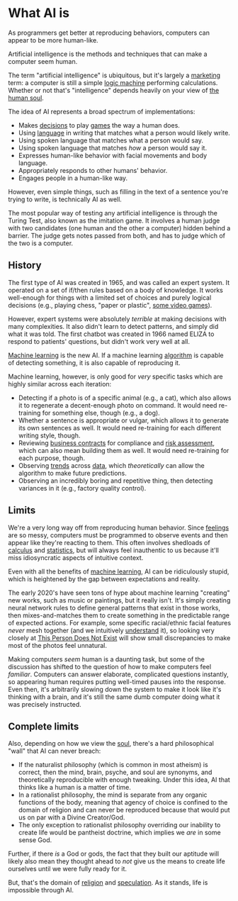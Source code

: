 
# What AI is

As programmers get better at reproducing behaviors, computers can appear to be more human-like.

Artificial intelligence is the methods and techniques that can make a computer seem human.

The term "artificial intelligence" is ubiquitous, but it's largely a [marketing](marketing.md) term: a computer is still a simple [logic machine](logic-cs.md) performing calculations. Whether or not that's "intelligence" depends heavily on your view of [the human soul](humanity-christian.md).

The idea of AI represents a broad spectrum of implementations:

- Makes [decisions](people-decisions.md) to play [games](computers-software-gamedev.md) the way a human does.
- Using [language](language.md) in writing that matches what a person would likely write.
- Using spoken language that matches what a person would say.
- Using spoken language that matches *how* a person would say it.
- Expresses human-like behavior with facial movements and body language.
- Appropriately responds to other humans' behavior.
- Engages people in a human-like way.

However, even simple things, such as filling in the text of a sentence you're trying to write, is technically AI as well.

The most popular way of testing any artificial intelligence is through the Turing Test, also known as the imitation game. It involves a human judge with two candidates (one human and the other a computer) hidden behind a barrier. The judge gets notes passed from both, and has to judge which of the two is a computer.

## History

The first type of AI was created in 1965, and was called an expert system. It operated on a set of if/then rules based on a body of knowledge. It works well-enough for things with a limited set of choices and purely logical decisions (e.g., playing chess, "paper or plastic", [some video games](computers-software-gamedev.md)).

However, expert systems were absolutely *terrible* at making decisions with many complexities. It also didn't learn to detect patterns, and simply did what it was told. The first chatbot was created in 1966 named ELIZA to respond to patients' questions, but didn't work very well at all.

[Machine learning](computers-ai-ml.md) is the new AI. If a machine learning [algorithm](computers-programming-algorithms.md) is capable of detecting something, it is also capable of reproducing it.

Machine learning, however, is only good for *very* specific tasks which are highly similar across each iteration:

- Detecting if a photo is of a specific animal (e.g., a cat), which also allows it to regenerate a decent-enough photo on command. It would need re-training for something else, though (e.g., a dog).
- Whether a sentence is appropriate or vulgar, which allows it to generate its own sentences as well. It would need re-training for each different writing style, though.
- Reviewing [business contracts](people-contracts.md) for compliance and [risk assessment](safety-riskmgmt.md), which can also mean building them as well. It would need re-training for each purpose, though.
- Observing [trends](trends.md) across [data](database.md), which *theoretically* can allow the algorithm to make future predictions.
- Observing an incredibly boring and repetitive thing, then detecting variances in it (e.g., factory quality control).

## Limits

We're a very long way off from reproducing human behavior. Since [feelings](mind-feelings.md) are so messy, computers must be programmed to observe events and then appear like they're reacting to them. This often involves shedloads of [calculus](math-calc-cs.md) and [statistics](math-stat-cs.md), but will always feel inauthentic to us because it'll miss idiosyncratic aspects of intuitive context.

Even with all the benefits of [machine learning](computers-ai-ml.md), AI can be ridiculously stupid, which is heightened by the gap between expectations and reality.

The early 2020's have seen tons of hype about machine learning "creating" new works, such as music or paintings, but it really isn't. It's simply creating neural network rules to define general patterns that exist in those works, then mixes-and-matches them to create something in the predictable range of expected actions. For example, some specific racial/ethnic facial features *never* mesh together (and we intuitively [understand](understanding.md) it), so looking very closely at [This Person Does Not Exist](https://thispersondoesnotexist.com/) will show small discrepancies to make most of the photos feel unnatural.

Making computers *seem* human is a daunting task, but some of the discussion has shifted to the question of how to make computers feel *familiar*. Computers can answer elaborate, complicated questions instantly, so appearing human requires putting well-timed pauses into the response. Even then, it's arbitrarily slowing down the system to make it look like it's thinking with a brain, and it's still the same dumb computer doing what it was precisely instructed.

## Complete limits

Also, depending on how we view the [soul](religion.md), there's a hard philosophical "wall" that AI can never breach:

- If the naturalist philosophy (which is common in most atheism) is correct, then the mind, brain, psyche, and soul are synonyms, and theoretically reproducible with enough tweaking. Under this idea, AI that thinks like a human is a matter of time.
- In a rationalist philosophy, the mind is separate from any organic functions of the body, meaning that agency of choice is confined to the domain of religion and can never be reproduced because that would put us on par with a Divine Creator/God.
- The only exception to rationalist philosophy overriding our inability to create life would be pantheist doctrine, which implies we *are* in some sense God.

Further, if there *is* a God or gods, the fact that they built our aptitude will likely also mean they thought ahead to *not* give us the means to create life ourselves until we were fully ready for it.

But, that's the domain of [religion](religion.md) and [speculation](imagination.md). As it stands, life is impossible through AI.
